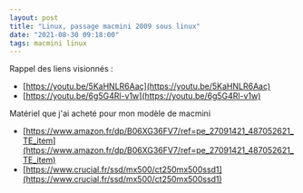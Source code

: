 ```yaml
---
layout: post
title: "Linux, passage macmini 2009 sous linux"
date: "2021-08-30 09:18:00"
tags: macmini linux
---
```

Rappel des liens visionnés :

- [https://youtu.be/5KaHNLR6Aac](https://youtu.be/5KaHNLR6Aac)
- [https://youtu.be/6g5G4Rl-v1w](https://youtu.be/6g5G4Rl-v1w)  
  
Matériel que j'ai acheté pour mon modèle de macmini

- [https://www.amazon.fr/dp/B06XG36FV7/ref=pe_27091421_487052621_TE_item](https://www.amazon.fr/dp/B06XG36FV7/ref=pe_27091421_487052621_TE_item)
- [https://www.crucial.fr/ssd/mx500/ct250mx500ssd1](https://www.crucial.fr/ssd/mx500/ct250mx500ssd1)
